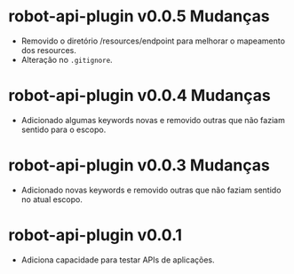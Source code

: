# robot-api-plugin v0.0.5 Mudanças

- Removido o diretório /resources/endpoint para melhorar o mapeamento dos resources.
- Alteração no `.gitignore`.

# robot-api-plugin v0.0.4 Mudanças

- Adicionado algumas keywords novas e removido outras que não faziam sentido para o escopo.

# robot-api-plugin v0.0.3 Mudanças

- Adicionado novas keywords e removido outras que não faziam sentido no atual escopo.

# robot-api-plugin v0.0.1

- Adiciona capacidade para testar APIs de aplicações.
